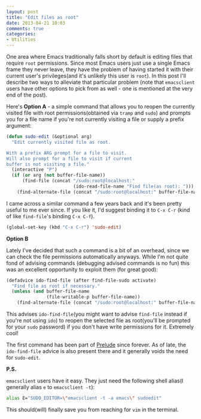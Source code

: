 ```yaml
---
layout: post
title: "Edit files as root"
date: 2013-04-21 10:03
comments: true
categories:
- Utilities
---
```


One area where Emacs traditionally falls short by default is editing
files that require `root` permissions. Since most Emacs users just use
a single Emacs frame they never leave, they have the problem of having
started it with their current user's privileges(and it's unlikely this
user is `root`). In this post I'll describe two ways to alleviate that
particular problem (note that `emacsclient` users have other options
to pick from as well - one is mentioned at the very end of the post).

Here's **Option A** - a simple command that allows you to reopen the
currently visited file with root permissions(obtained via `tramp` and
`sudo`) and prompts you for a file name if you're not currently
visiting a file or supply a prefix argument:

``` cl
(defun sudo-edit (&optional arg)
  "Edit currently visited file as root.

With a prefix ARG prompt for a file to visit.
Will also prompt for a file to visit if current
buffer is not visiting a file."
  (interactive "P")
  (if (or arg (not buffer-file-name))
      (find-file (concat "/sudo:root@localhost:"
                         (ido-read-file-name "Find file(as root): ")))
    (find-alternate-file (concat "/sudo:root@localhost:" buffer-file-name))))
```

I came across a similar command a few years back and it's been pretty
useful to me ever since. If you like it, I'd suggest binding it to `C-x
C-r` (kind of like `find-file`'s binding `C-x C-f`).

``` cl
(global-set-key (kbd "C-x C-r") 'sudo-edit)
```

**Option B**

Lately I've decided that such a command is a bit of an overhead, since
we can check the file permissions automatically anyways. While I'm not
quite fond of advising commands (debugging advised commands is no
fun) this was an excellent opportunity to exploit them (for great
good):

``` cl
(defadvice ido-find-file (after find-file-sudo activate)
  "Find file as root if necessary."
  (unless (and buffer-file-name
               (file-writable-p buffer-file-name))
    (find-alternate-file (concat "/sudo:root@localhost:" buffer-file-name))))
```

This advises `ido-find-file`(you might want to advise `find-file`
instead if you're not using `ido`) to reopen the selected file as
root(you'll be prompted for your `sudo` password) if you don't have
write permissions for it. Extremely cool!

The first command has been part of
[Prelude](https://github.com/bbatsov/prelude) since forever. As of late,
the `ido-find-file` advice is also present there and it
generally voids the need for `sudo-edit`.

**P.S.**

`emacsclient` users have it easy. They just need the following shell
alias(I generally alias `e` to `emacsclient -t`):

``` bash
alias E="SUDO_EDITOR=\"emacsclient -t -a emacs\" sudoedit"
```

This should(will) finally save you from reaching for `vim` in the terminal.
